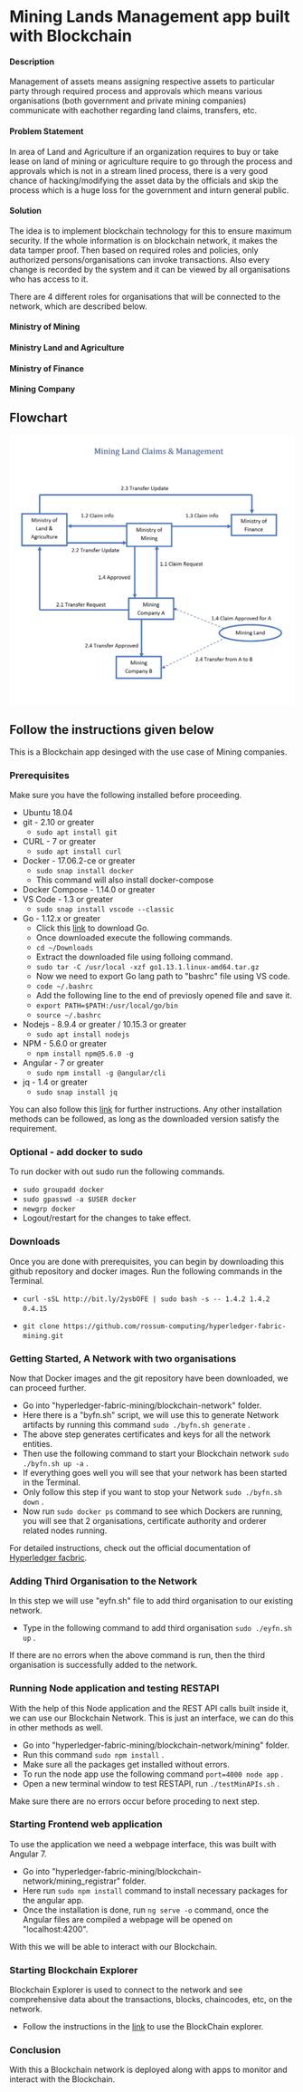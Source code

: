 
# Mining Lands Management app built with Blockchain

#### Description
Management of assets means assigning respective assets to particular party through required process and approvals which means various organisations (both government and private mining companies) communicate with eachother regarding land claims, transfers, etc. 

#### Problem Statement
In area of Land and Agriculture if an organization requires to buy or take lease on land of mining or agriculture require to go through the process and approvals which is not in a stream lined process, there is a very good chance of hacking/modifying the asset data by the officials and skip the process which is a huge loss for the government and inturn general public.

#### Solution
The idea is to implement blockchain technology for this to ensure maximum security. If the whole information is on blockchain network, it makes the data tamper proof. Then based on required roles and policies, only authorized persons/organisations can invoke transactions. Also every change is recorded by the system and it can be viewed by all organisations who has access to it.

There are 4 different roles for organisations that will be connected to the network, which are described below.

#### Ministry of Mining
#### Ministry Land and Agriculture
#### Ministry of Finance
#### Mining Company

## Flowchart
![](https://github.com/rossum-computing/hyperledger-fabric-mining/blob/master/assets/mining_flowchart.jpg)


## Follow the instructions given below

This is a Blockchain app desinged with the use case of Mining companies.


### Prerequisites
Make sure you have the following installed before proceeding.
- Ubuntu 18.04
- git - 2.10 or greater
	- `sudo apt install git`
- CURL - 7  or greater
	 - `sudo apt install curl`
- Docker - 17.06.2-ce or greater
	- `sudo snap install docker`
	- This command will also install docker-compose
- Docker Compose - 1.14.0 or greater
- VS Code - 1.3 or greater
	- `sudo snap install vscode --classic`
- Go - 1.12.x or greater
	- Click this [link](https://dl.google.com/go/go1.13.1.linux-amd64.tar.gz) to download Go.
	- Once downloaded execute the following commands.
	- `cd ~/Downloads`
	- Extract the downloaded file using folloing command.
	- `sudo tar -C /usr/local -xzf go1.13.1.linux-amd64.tar.gz`
	- Now we need to export Go lang path to "bashrc" file using VS code.
	- `code ~/.bashrc`
	- Add the following line to the end of previosly opened file and save it.
	- `export PATH=$PATH:/usr/local/go/bin`
	- `source ~/.bashrc`
- Nodejs - 8.9.4 or greater / 10.15.3 or greater
	- `sudo apt install nodejs`
- NPM - 5.6.0 or greater
	- `npm install npm@5.6.0 -g`
- Angular - 7 or greater
	- `sudo npm install -g @angular/cli`
- jq - 1.4 or greater
	- `sudo snap install jq`

You can also follow this [link](https://hyperledger-fabric.readthedocs.io/en/latest/prereqs.html) for further instructions.
Any other installation methods can be followed, as long as the downloaded version satisfy the requirement.

### Optional - add docker to sudo
To run docker with out sudo run the following commands.

- `sudo groupadd docker`
- `sudo gpasswd -a $USER docker`
- `newgrp docker`
- Logout/restart for the changes to take effect.

### Downloads
Once you are done with prerequisites, you can begin by downloading this github repository and docker images.
Run the following commands in the Terminal.

- `curl -sSL http://bit.ly/2ysbOFE | sudo bash -s -- 1.4.2 1.4.2 0.4.15`

- `git clone https://github.com/rossum-computing/hyperledger-fabric-mining.git`

### Getting Started, A Network with two organisations
Now that Docker images and the git repository have been downloaded, we can proceed further.

- Go into "hyperledger-fabric-mining/blockchain-network" folder.
- Here there is a "byfn.sh" script, we will use this to generate Network artifacts by running this command `sudo ./byfn.sh generate` .
- The above step generates certificates and keys for all the network entities.
- Then use the following command to start your Blockchain network `sudo ./byfn.sh up -a` .
- If everything goes well you will see that your network has been started in the Terminal.
- Only follow this step if you want to stop your Network `sudo ./byfn.sh down` .
-  Now run `sudo docker ps` command to see which Dockers are running, you will see that 2 organisations, certificate authority and orderer related nodes running.

For  detailed instructions, check out the official documentation of [Hyperledger facbric](https://hyperledger-fabric.readthedocs.io/en/latest/build_network.html).

### Adding Third Organisation to the Network
In this step we will use "eyfn.sh" file to add third organisation to our existing network.

- Type in the following command to add third organisation `sudo ./eyfn.sh up` .

If there are no errors when the above command is run, then the third organisation is successfully added to the network.

### Running Node application and testing RESTAPI
With the help of this Node application and the REST API calls built inside it, we can use our Blockchain Network. This is just an interface, we can do this in other methods as well.

- Go into "hyperledger-fabric-mining/blockchain-network/mining" folder.
- Run this command `sudo npm install` .
- Make sure all the packages get installed without errors.
- To run the node app use the following command `port=4000 node app` .
- Open a new terminal window to test RESTAPI, run `./testMinAPIs.sh` .

Make sure there are no errors occur before proceding to next step.

### Starting Frontend web application
To use the application we need a webpage interface, this was built with Angular 7.

- Go into "hyperledger-fabric-mining/blockchain-network/mining_registrar" folder.
- Here run `sudo npm install` command to install necessary packages for the angular app.
- Once the installation is done, run `ng serve -o` command, once the Angular files are compiled a webpage will be opened on "localhost:4200".

With this we will be able to interact with our Blockchain.

### Starting Blockchain Explorer
Blockchain Explorer is used to connect to the network and see comprehensive data about the transactions, blocks, chaincodes, etc, on the network.

- Follow the instructions in the [link](https://github.com/hyperledger/blockchain-explorer) to use the BlockChain explorer.

### Conclusion

With this a Blockchain network is deployed along with apps to monitor and interact with the Blockchain.
